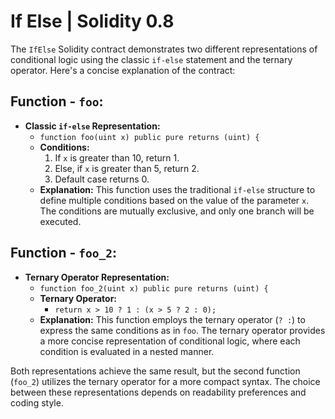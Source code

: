 # If Else | Solidity 0.8 

The `IfElse` Solidity contract demonstrates two different representations of conditional logic using the classic `if-else` statement and the ternary operator. Here's a concise explanation of the contract:

## Function - `foo`:

- **Classic `if-else` Representation:**
  - `function foo(uint x) public pure returns (uint) {`
  - **Conditions:**
    1. If `x` is greater than 10, return 1.
    2. Else, if `x` is greater than 5, return 2.
    3. Default case returns 0.
  - **Explanation:** This function uses the traditional `if-else` structure to define multiple conditions based on the value of the parameter `x`. The conditions are mutually exclusive, and only one branch will be executed.

## Function - `foo_2`:

- **Ternary Operator Representation:**
  - `function foo_2(uint x) public pure returns (uint) {`
  - **Ternary Operator:**
    - `return x > 10 ? 1 : (x > 5 ? 2 : 0);`
  - **Explanation:** This function employs the ternary operator (`? :`) to express the same conditions as in `foo`. The ternary operator provides a more concise representation of conditional logic, where each condition is evaluated in a nested manner.

Both representations achieve the same result, but the second function (`foo_2`) utilizes the ternary operator for a more compact syntax. The choice between these representations depends on readability preferences and coding style.